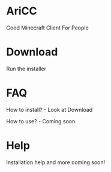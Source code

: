 # AriCC
Good Minecraft Client For People

# Download
Run the installer

# FAQ
How to install? - Look at Download

How to use? - Coming soon

# Help
Installation help and more coming soon!
